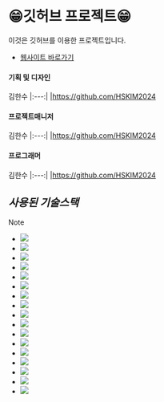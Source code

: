 # 😁깃허브 프로젝트😁
이것은 깃허브를 이용한 프로젝트입니다.

* [웹사이트 바로가기](http://localhost:8000/)

#### 기획 및 디자인
김한수
|:---:|
|https://github.com/HSKIM2024

#### 프로젝트매니저
김한수
|:---:|
|https://github.com/HSKIM2024

#### 프로그래머
김한수
|:---:|
|https://github.com/HSKIM2024

## ***사용된 기술스택***
>[!NOTE]
> - <img src="https://img.shields.io/badge/개발언어 : Python 3.12.5-F7DF1E?style=for-the-badge&logoColor=white">
> - <img src="https://img.shields.io/badge/개발IDE : Pycharm professional-F7DF1E?style=for-the-badge&logoColor=white">
> - <img src="https://img.shields.io/badge/웹프레임워크 : Django -F7DF1E?style=for-the-badge&logoColor=white">
> - <img src="https://img.shields.io/badge/클라우드 : AWS LightSail -F7DF1E?style=for-the-badge&logoColor=white">
> - <img src="https://img.shields.io/badge/웹서버 : Nginx -F7DF1E?style=for-the-badge&logoColor=white">
> - <img src="https://img.shields.io/badge/WSGI서버 : gunicorn -F7DF1E?style=for-the-badge&logoColor=white">
> - <img src="https://img.shields.io/badge/DB : PostgreSQL & PGAdmin -F7DF1E?style=for-the-badge&logoColor=white">
> - <img src="https://img.shields.io/badge/클라우드서버OS : Ubuntu22.04 -F7DF1E?style=for-the-badge&logoColor=white">
> - <img src="https://img.shields.io/badge/SSH터미널 : MobaXterm -F7DF1E?style=for-the-badge&logoColor=white">
> - <img src="https://img.shields.io/badge/SSL인증서 : Let's Encrypt -F7DF1E?style=for-the-badge&logoColor=white">
> - <img src="https://img.shields.io/badge/API명세서 : Swagger, Django Rest Framework -F7DF1E?style=for-the-badge&logoColor=white">
> - <img src="https://img.shields.io/badge/로컬저장소 : GIT -F7DF1E?style=for-the-badge&logoColor=white">
> - <img src="https://img.shields.io/badge/원격저장소 : GITHUB -F7DF1E?style=for-the-badge&logoColor=white">
> - <img src="https://img.shields.io/badge/안드로이드 연결 : Beeware , 안드로이드스튜디오 -F7DF1E?style=for-the-badge&logoColor=white">
> - <img src="https://img.shields.io/badge/API테스트 : postman -F7DF1E?style=for-the-badge&logoColor=white">
> - <img src="https://img.shields.io/badge/업무용메신저 : Slack -F7DF1E?style=for-the-badge&logoColor=white">
> - <img src="https://img.shields.io/badge/디자인,설계 : Figma -F7DF1E?style=for-the-badge&logoColor=white">
